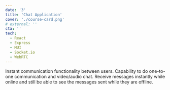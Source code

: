 ```yaml
---
date: '3'
title: 'Chat Application'
cover: './course-card.png'
# external: ''
cta: ''
tech:
  - React
  - Express
  - MUI
  - Socket.io
  - WebRTC
---
```


Instant communication functionality between users.
Capability to do one-to-one communication and video/audio chat.
Receive messages instantly while online and still be able to see the messages sent while they are offline.
